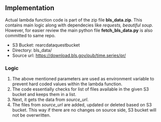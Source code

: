 ## Implementation
Actual lambda function code is part of the zip file **bls_data.zip**. This contains main logic along with dependecies like *requests, beautiful soup*. However, for easier review the main python file **fetch_bls_data.py** is also committed to same repo.

- S3 Bucket: rearcdataquestbucket
- Directory: bls_data/
- Source url: https://download.bls.gov/pub/time.series/pr/

### Logic

1. The above mentioned parameters are used as environment variable to prevent hard coded values within the lambda function.
2. The code essentially checks for list of files available in the given S3 bucket and keeps them in a list.
3. Next, it gets the data from *source_url*.
4. The files from *source_url* are added, updated or deleted based on S3 bucket. This way if there are no changes on source side, S3 bucket will not be overwritten.
 



